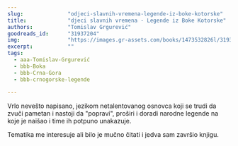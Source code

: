 ```yaml
---
slug:              "odjeci-slavnih-vremena-legende-iz-boke-kotorske"
title:             "djeci slavnih vremena - Legende iz Boke Kotorske"
authors:           "Tomislav Grgurević"
goodreads_id:      "31937204"
img:               "https://images.gr-assets.com/books/1473532826l/31937204.jpg"
excerpt:           ""
tags:
  - aaa-Tomislav-Grgurević
  - bbb-Boka
  - bbb-Crna-Gora
  - bbb-crnogorske-legende
  
---
```


Vrlo nevešto napisano, jezikom netalentovanog osnovca koji se trudi da zvuči pametan i nastoji da "popravi", proširi i 
doradi narodne legende na koje je naišao i time ih potpuno unakazuje. 

Tematika me interesuje ali bilo je mučno čitati i jedva sam završio knjigu.